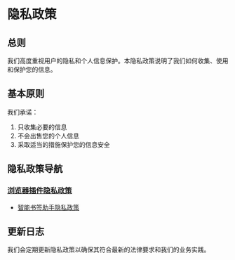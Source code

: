 # 隐私政策

## 总则
我们高度重视用户的隐私和个人信息保护。本隐私政策说明了我们如何收集、使用和保护您的信息。

## 基本原则
我们承诺：
1. 只收集必要的信息
2. 不会出售您的个人信息
3. 采取适当的措施保护您的信息安全

## 隐私政策导航

### [浏览器插件隐私政策](/privacy/browser-extensions/)
- [智能书签助手隐私政策](/privacy/browser-extensions/SmartBookmarkAssistant)


## 更新日志
我们会定期更新隐私政策以确保其符合最新的法律要求和我们的业务实践。 